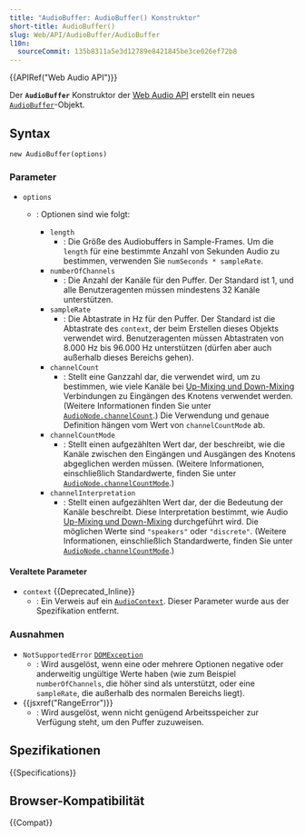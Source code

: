 ```yaml
---
title: "AudioBuffer: AudioBuffer() Konstruktor"
short-title: AudioBuffer()
slug: Web/API/AudioBuffer/AudioBuffer
l10n:
  sourceCommit: 135b8311a5e3d12789e8421845be3ce026ef72b8
---
```


{{APIRef("Web Audio API")}}

Der **`AudioBuffer`** Konstruktor der
[Web Audio API](/de/docs/Web/API/Web_Audio_API) erstellt ein neues
[`AudioBuffer`](/de/docs/Web/API/AudioBuffer)-Objekt.

## Syntax

```js-nolint
new AudioBuffer(options)
```

### Parameter

- `options`

  - : Optionen sind wie folgt:

    - `length`
      - : Die Größe des Audiobuffers in Sample-Frames. Um die `length` für eine bestimmte Anzahl von Sekunden Audio zu bestimmen, verwenden Sie `numSeconds * sampleRate`.
    - `numberOfChannels`
      - : Die Anzahl der Kanäle für den Puffer. Der Standard ist 1, und alle Benutzeragenten müssen mindestens 32 Kanäle unterstützen.
    - `sampleRate`
      - : Die Abtastrate in Hz für den Puffer. Der Standard ist die Abtastrate des `context`, der beim Erstellen dieses Objekts verwendet wird. Benutzeragenten müssen Abtastraten von 8.000 Hz bis 96.000 Hz unterstützen (dürfen aber auch außerhalb dieses Bereichs gehen).
    - `channelCount`
      - : Stellt eine Ganzzahl dar, die verwendet wird, um zu bestimmen, wie viele Kanäle bei [Up-Mixing und Down-Mixing](/de/docs/Web/API/Web_Audio_API/Basic_concepts_behind_Web_Audio_API#up-mixing_and_down-mixing) Verbindungen zu Eingängen des Knotens verwendet werden.
        (Weitere Informationen finden Sie unter [`AudioNode.channelCount`](/de/docs/Web/API/AudioNode/channelCount).) Die Verwendung und genaue
        Definition hängen vom Wert von `channelCountMode` ab.
    - `channelCountMode`
      - : Stellt einen aufgezählten Wert dar, der beschreibt, wie die Kanäle zwischen den Eingängen und Ausgängen des Knotens abgeglichen werden müssen. (Weitere Informationen, einschließlich Standardwerte, finden Sie unter [`AudioNode.channelCountMode`](/de/docs/Web/API/AudioNode/channelCountMode).)
    - `channelInterpretation`
      - : Stellt einen aufgezählten Wert dar, der die Bedeutung der Kanäle beschreibt. Diese Interpretation bestimmt, wie Audio [Up-Mixing und Down-Mixing](/de/docs/Web/API/Web_Audio_API/Basic_concepts_behind_Web_Audio_API#up-mixing_and_down-mixing) durchgeführt wird.
        Die möglichen Werte sind `"speakers"` oder `"discrete"`. (Weitere Informationen, einschließlich Standardwerte, finden Sie unter [`AudioNode.channelCountMode`](/de/docs/Web/API/AudioNode/channelCountMode).)

#### Veraltete Parameter

- `context` {{Deprecated_Inline}}
  - : Ein Verweis auf ein [`AudioContext`](/de/docs/Web/API/AudioContext). Dieser Parameter wurde aus der Spezifikation entfernt.

### Ausnahmen

- `NotSupportedError` [`DOMException`](/de/docs/Web/API/DOMException)
  - : Wird ausgelöst, wenn eine oder mehrere Optionen negative oder anderweitig ungültige Werte haben (wie zum Beispiel `numberOfChannels`, die höher sind als unterstützt, oder eine `sampleRate`, die außerhalb des normalen Bereichs liegt).
- {{jsxref("RangeError")}}
  - : Wird ausgelöst, wenn nicht genügend Arbeitsspeicher zur Verfügung steht, um den Puffer zuzuweisen.

## Spezifikationen

{{Specifications}}

## Browser-Kompatibilität

{{Compat}}
